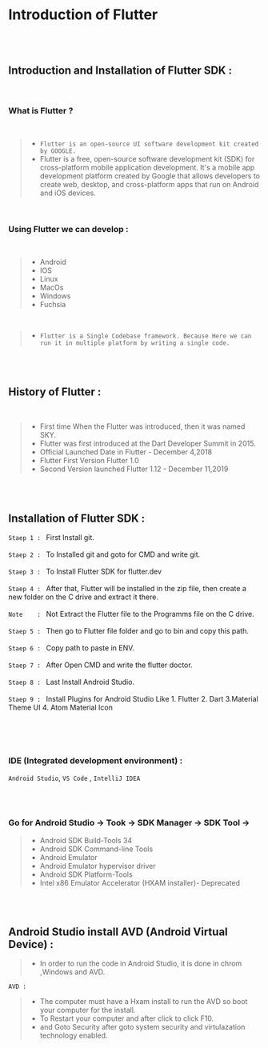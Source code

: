 # Introduction of Flutter 

<br><br>

## Introduction and Installation of Flutter SDK :

<br>

### What is Flutter ?

<br>

> * `Flutter is an open-source UI software development kit created by GOOGLE.`
> * Flutter is a free, open-source software development kit (SDK) for cross-platform mobile application development. It's a mobile app development platform created
     by Google that allows developers to create web, desktop, and cross-platform apps that run on Android and iOS devices.

<br>

### Using Flutter we can develop  :

<br>

> * Android
> * IOS
> * Linux
> * MacOs
> * Windows
> * Fuchsia

<br>

> * `Flutter is a Single Codebase framework. Because Here we can run it in multiple platform by writing a single code.`

<br><br>

## History of Flutter :

<br>

>  * First time When the Flutter was introduced, then it was named SKY.
>  * Flutter was first introduced at the Dart Developer Summit in 2015.
>  * Official Launched Date in Flutter - December 4,2018
>  * Flutter First Version Flutter 1.0
>  * Second Version launched Flutter 1.12 - December 11,2019

<br><br>
## Installation of Flutter SDK :
`Staep 1 : ` First Install git. <br><br>
`Staep 2 : ` To Installed git and goto for CMD and write git. <br><br>
`Staep 3 : ` To Install Flutter SDK for flutter.dev <br><br>
`Staep 4 : ` After that, Flutter will be installed in the zip file, then create a new folder on the C drive and extract it there. <br><br>
`Note    : ` Not Extract the Flutter file to the Programms file on the C drive. <br><br>
`Staep 5 : ` Then go to Flutter file folder and go to bin and copy this path. <br><br>
`Staep 6 : ` Copy path to paste in ENV. <br><br>
`Staep 7 : ` After Open CMD and write the flutter doctor. <br><br>
`Staep 8 : ` Last Install Android Studio. <br><br>
`Staep 9 : ` Install Plugins for Android Studio Like 1. Flutter 2. Dart 3.Material Theme UI 4. Atom Material Icon <br><br>

<br><br>

### IDE (Integrated development environment) :
  `Android Studio`, `VS Code` , `IntelliJ IDEA`

<br><br>

### Go for Android Studio -> Took -> SDK Manager -> SDK Tool -> 
> * Android SDK Build-Tools 34
> * Android SDK Command-line Tools
> * Android Emulator
> * Android Emulator hypervisor driver
> * Android SDK Platform-Tools
> * Intel x86 Emulator Accelerator (HXAM installer)- Deprecated


<br><br>
## Android Studio install  AVD (Android Virtual Device) :

> * In order to run the code in Android Studio, it is done in chrom ,Windows and AVD.

`AVD : `
> * The computer must have a Hxam install to run the AVD so boot your computer for the install.
> * To Restart your computer and after click to click F10.
> * and Goto Security after goto system security and virtulazation technology enabled. 


